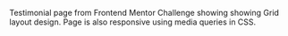 Testimonial page from Frontend Mentor Challenge showing showing Grid layout design.  Page is also responsive using media queries in CSS.
